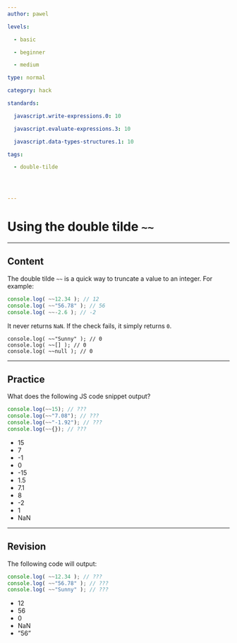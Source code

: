 ```yaml
---
author: pawel

levels:

  - basic

  - beginner

  - medium

type: normal

category: hack

standards:

  javascript.write-expressions.0: 10

  javascript.evaluate-expressions.3: 10

  javascript.data-types-structures.1: 10

tags:

  - double-tilde




---
```


# Using the double tilde `~~`

---
## Content

The double tilde `~~` is a quick way to truncate a value to an integer. For example:

```javascript
console.log( ~~12.34 ); // 12
console.log( ~~"56.78" ); // 56
console.log( ~~-2.6 ); // -2
```
It never returns `NaN`. If the check fails, it simply returns `0`.

```
console.log( ~~"Sunny" ); // 0
console.log( ~~[] ); // 0
console.log( ~~null ); // 0
```

---
## Practice

What does the following JS code snippet output?

```javascript
console.log(~~15); // ???
console.log(~~"7.08"); // ???
console.log(~~"-1.92"); // ???
console.log(~~{}); // ???
```


* 15
* 7
* -1
* 0
* -15
* 1.5
* 7.1
* 8
* -2
* 1
* NaN

---
## Revision

The following code will output:

```javascript
console.log( ~~12.34 ); // ???
console.log( ~~"56.78" ); // ???
console.log( ~~"Sunny" ); // ???
```


* 12
* 56
* 0
* NaN
* ”56”

